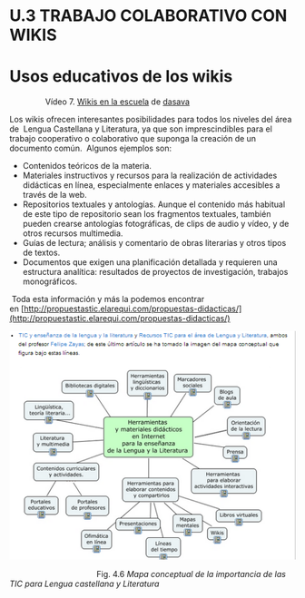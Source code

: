 # U.3 TRABAJO COLABORATIVO CON WIKIS

# Usos educativos de los wikis

                Vídeo 7. [Wikis en la escuela](https://www.slideshare.net/dasava/wikis-en-la-escuela "Wikis en la escuela") de [dasava](http://www.slideshare.net/dasava)

Los wikis ofrecen interesantes posibilidades para todos los niveles del área de  Lengua Castellana y Literatura, ya que son imprescindibles para el trabajo cooperativo o colaborativo que suponga la creación de un documento común.  Algunos ejemplos son:

*   Contenidos teóricos de la materia.
*   Materiales instructivos y recursos para la realización de actividades didácticas en línea, especialmente enlaces y materiales accesibles a través de la web.
*   Repositorios textuales y antologías. Aunque el contenido más habitual de este tipo de repositorio sean los fragmentos textuales, también pueden crearse antologías fotográficas, de clips de audio y vídeo, y de otros recursos multimedia.
*   Guías de lectura; análisis y comentario de obras literarias y otros tipos de textos.
*   Documentos que exigen una planificación detallada y requieren una estructura analítica: resultados de proyectos de investigación, trabajos monográficos.

 Toda esta información y más la podemos encontrar en [http://propuestastic.elarequi.com/propuestas-didacticas/](http://propuestastic.elarequi.com/propuestas-didacticas/)


[![Mapa conceptual](img/wikis2.png "Mapaconceptual")](http://www.fzayas.com/tecursos-tic-para-el-area-de-lengua-y-literatura/)


                                       Fig. 4.6 _Mapa conceptual de la importancia de las TIC para Lengua castellana y Literatura_

